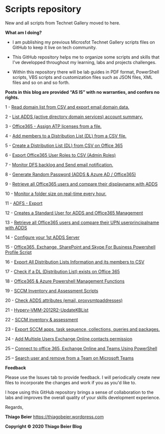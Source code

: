 Scripts repository
==================

New and all scripts from Technet Gallery moved to here.

**What am I doing?**

-   I am publishing my previous Microsfot Technet Gallery scripts files on
    GitHub to keep it live on tech community.

-   This GitHub repository helps me to organize some scripts and skills that
    I've developped throughout my learning, labs and projects challenges.

-   Within this repository there will be lab guides in PDF format, PowerShell
    scripts, VBS scripts and customization files such as JSON files, XML files
    and so on and so forth.

**Posts in this blog are provided “AS IS” with no warranties, and confers no
rights.**

1 - [Read domain list from CSV and export email domain
data.](https://github.com/thiagobeier/scripts/tree/master/1)

2 - [List ADDS (active directory domain services) account
summary.](https://github.com/thiagobeier/scripts/tree/master/2)

3 - [Office365 - Assign ATP licenses from a
file.](https://github.com/thiagobeier/scripts/tree/master/3)

4 - [Add members to a Distribution List (DL) from a CSV
file.](https://github.com/thiagobeier/scripts/tree/master/4)

5 - [Create a Distribution List (DL) from CSV on Office
365](https://github.com/thiagobeier/scripts/tree/master/5)

6 - [Export Office365 User Roles to CSV (Admin
Roles)](https://github.com/thiagobeier/scripts/tree/master/6)

7 - [Monitor DFS backlog and Send email
notification.](https://github.com/thiagobeier/scripts/tree/master/7)

8 - [Generate Random Password (ADDS & Azure AD /
Office365)](https://github.com/thiagobeier/scripts/tree/master/8)

9 - [Retrieve all Office365 users and compare their displayname with
ADDS](https://github.com/thiagobeier/scripts/tree/master/9)

10 - [Monitor a folder size on real-time every
hour.](https://github.com/thiagobeier/scripts/tree/master/10)

11 - [ADFS - Export](https://github.com/thiagobeier/scripts/tree/master/11)

12 - [Creates a Standard User for ADDS and Office365
Management](https://github.com/thiagobeier/scripts/tree/master/12)

13 - [Retrieve all Office365 users and compare their UPN userprincipalname with
ADDS](https://github.com/thiagobeier/scripts/tree/master/13)

14 - [Configure your 1st ADDS
Server](https://github.com/thiagobeier/scripts/tree/master/14)

15 - [Office365, Exchange, SharePoint and Skype For Business Powershell Profile
Script](https://github.com/thiagobeier/scripts/tree/master/15)

16 - [Export All Distribution Lists Information and its members to
CSV](https://github.com/thiagobeier/scripts/tree/master/16)

17 - [Check if a DL (Distribution List) exists on Office
365](https://github.com/thiagobeier/scripts/tree/master/17)

18 - [Office365 & Azure Powershell Management
Functions](https://github.com/thiagobeier/scripts/tree/master/18)

19 - [SCCM Inventory and Assessment
Scripts](https://github.com/thiagobeier/scripts/tree/master/19)

20 - [Check ADDS attributes (email,
proxysmtpaddresses)](https://github.com/thiagobeier/scripts/tree/master/20)

21 -
[Hyperv-VMM-2012R2-UpdateKBList](https://github.com/thiagobeier/scripts/tree/master/21)

22 - [SCCM inventory &
assessment](https://github.com/thiagobeier/scripts/tree/master/22)

23 - [Export SCCM apps, task sequence, collections, queries and
packages.](https://github.com/thiagobeier/scripts/tree/master/23)

24 - [Add Multiple Users Exchange Online contacts
permission](https://github.com/thiagobeier/scripts/tree/master/24)

25 – [Connect to office 365, Exchange Online and Teams Using
PowerShell](https://github.com/thiagobeier/scripts/tree/master/25)

25 – [Search user and remove from a Team on Microsoft
Teams](https://github.com/thiagobeier/scripts/tree/master/26)

  
**Feedback**

Please use the Issues tab to provide feedback. I will periodically create new
files to incorporate the changes and work if you as you'd like to.

I hope using this GitHub repository brings a sense of collaboration to the labs
and improves the overall quality of your skills development experience.

Regards,

**Thiago Beier** https://thiagobeier.wordpress.com

**Copyright © 2020 Thiago Beier Blog**
